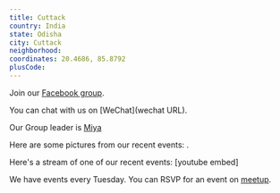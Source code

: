 ```yaml
---
title: Cuttack
country: India
state: Odisha
city: Cuttack
neighborhood: 
coordinates: 20.4686, 85.8792
plusCode:
---
```

Join our [Facebook group](https://www.facebook.com/groups/free.code.camp.cuttack).

You can chat with us on [WeChat](wechat URL).

Our Group leader is [Miya](freecodecamp.org/miya)

Here are some pictures from our recent events:
![]().

Here's a stream of one of our recent events:
[youtube embed]

We have events every Tuesday. You can RSVP for an event on [meetup](meetupurl).
